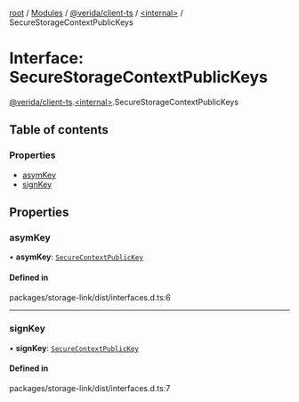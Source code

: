 [root](../README.md) / [Modules](../modules.md) / [@verida/client-ts](../modules/verida_client_ts.md) / [<internal\>](../modules/verida_client_ts._internal_.md) / SecureStorageContextPublicKeys

# Interface: SecureStorageContextPublicKeys

[@verida/client-ts](../modules/verida_client_ts.md).[<internal\>](../modules/verida_client_ts._internal_.md).SecureStorageContextPublicKeys

## Table of contents

### Properties

- [asymKey](verida_client_ts._internal_.SecureStorageContextPublicKeys.md#asymkey)
- [signKey](verida_client_ts._internal_.SecureStorageContextPublicKeys.md#signkey)

## Properties

### asymKey

• **asymKey**: [`SecureContextPublicKey`](verida_client_ts._internal_.SecureContextPublicKey.md)

#### Defined in

packages/storage-link/dist/interfaces.d.ts:6

___

### signKey

• **signKey**: [`SecureContextPublicKey`](verida_client_ts._internal_.SecureContextPublicKey.md)

#### Defined in

packages/storage-link/dist/interfaces.d.ts:7
